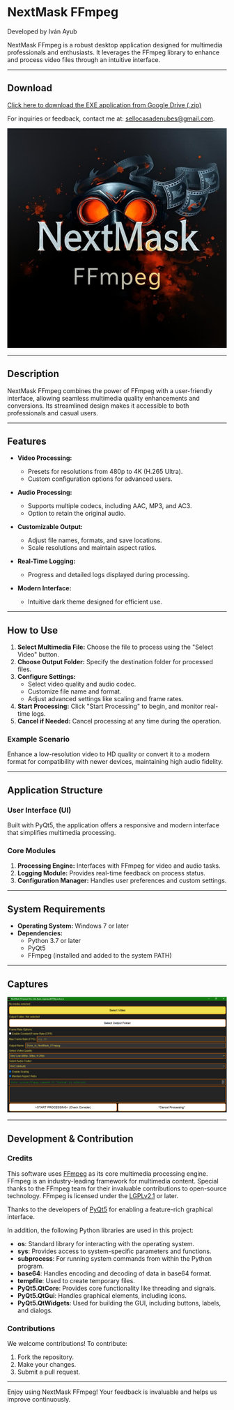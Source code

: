 # NextMask FFmpeg
Developed by Iván Ayub

NextMask FFmpeg is a robust desktop application designed for multimedia professionals and enthusiasts. It leverages the FFmpeg library to enhance and process video files through an intuitive interface.

---

## Download
[Click here to download the EXE application from Google Drive (.zip)](https://drive.google.com/file/d/1xb6sya2iQaHMDkMRCfSAHGdMXv4LUudm/view?usp=sharing)

For inquiries or feedback, contact me at: [sellocasadenubes@gmail.com](mailto:sellocasadenubes@gmail.com).


![NextMask FFmpeg Icon](iconNextMask_FFmpeg.png)

---

## Description
NextMask FFmpeg combines the power of FFmpeg with a user-friendly interface, allowing seamless multimedia quality enhancements and conversions. Its streamlined design makes it accessible to both professionals and casual users.

---

## Features
- **Video Processing:**
  - Presets for resolutions from 480p to 4K (H.265 Ultra).
  - Custom configuration options for advanced users.

- **Audio Processing:**
  - Supports multiple codecs, including AAC, MP3, and AC3.
  - Option to retain the original audio.

- **Customizable Output:**
  - Adjust file names, formats, and save locations.
  - Scale resolutions and maintain aspect ratios.

- **Real-Time Logging:**
  - Progress and detailed logs displayed during processing.

- **Modern Interface:**
  - Intuitive dark theme designed for efficient use.

---

## How to Use
1. **Select Multimedia File:** Choose the file to process using the "Select Video" button.
2. **Choose Output Folder:** Specify the destination folder for processed files.
3. **Configure Settings:**
   - Select video quality and audio codec.
   - Customize file name and format.
   - Adjust advanced settings like scaling and frame rates.
4. **Start Processing:** Click "Start Processing" to begin, and monitor real-time logs.
5. **Cancel if Needed:** Cancel processing at any time during the operation.

### Example Scenario
Enhance a low-resolution video to HD quality or convert it to a modern format for compatibility with newer devices, maintaining high audio fidelity.

---

## Application Structure
### User Interface (UI)
Built with PyQt5, the application offers a responsive and modern interface that simplifies multimedia processing.

### Core Modules
1. **Processing Engine:** Interfaces with FFmpeg for video and audio tasks.
2. **Logging Module:** Provides real-time feedback on process status.
3. **Configuration Manager:** Handles user preferences and custom settings.

---

## System Requirements
- **Operating System:** Windows 7 or later
- **Dependencies:**
  - Python 3.7 or later
  - PyQt5
  - FFmpeg (installed and added to the system PATH)

---

## Captures
![Application Screenshot](SSiconNextMask_FFmpeg.png)

---

## Development & Contribution
### Credits
This software uses [FFmpeg](https://ffmpeg.org/) as its core multimedia processing engine. FFmpeg is an industry-leading framework for multimedia content. Special thanks to the FFmpeg team for their invaluable contributions to open-source technology. FFmpeg is licensed under the [LGPLv2.1](https://ffmpeg.org/legal.html) or later.

Thanks to the developers of [PyQt5](https://pypi.org/project/PyQt5/) for enabling a feature-rich graphical interface.

In addition, the following Python libraries are used in this project:

- **os**: Standard library for interacting with the operating system.
- **sys**: Provides access to system-specific parameters and functions.
- **subprocess**: For running system commands from within the Python program.
- **base64**: Handles encoding and decoding of data in base64 format.
- **tempfile**: Used to create temporary files.
- **PyQt5.QtCore**: Provides core functionality like threading and signals.
- **PyQt5.QtGui**: Handles graphical elements, including icons.
- **PyQt5.QtWidgets**: Used for building the GUI, including buttons, labels, and dialogs.

### Contributions
We welcome contributions! To contribute:
1. Fork the repository.
2. Make your changes.
3. Submit a pull request.

---

Enjoy using NextMask FFmpeg! Your feedback is invaluable and helps us improve continuously.

